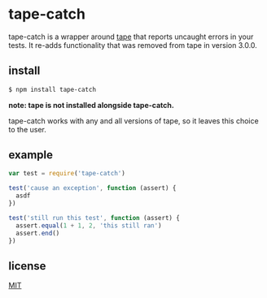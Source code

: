 # tape-catch
tape-catch is a wrapper around [tape](https://github.com/substack/tape) that reports uncaught errors in your tests. It re-adds functionality that was removed from tape in version 3.0.0.

## install
```sh
$ npm install tape-catch
```
**note: tape is not installed alongside tape-catch.**

tape-catch works with any and all versions of tape, so it leaves this choice to the user.

## example
```js
var test = require('tape-catch')

test('cause an exception', function (assert) {
  asdf
})

test('still run this test', function (assert) {
  assert.equal(1 + 1, 2, 'this still ran')
  assert.end() 
})
```

## license
[MIT](http://opensource.org/licenses/MIT)
